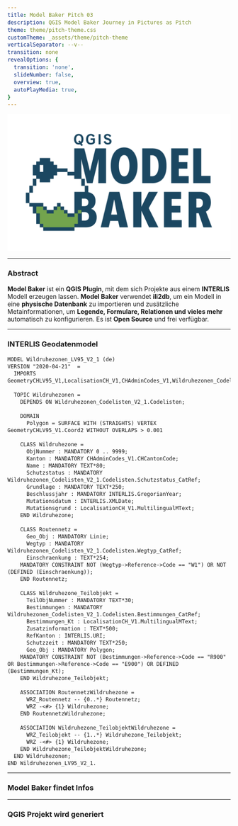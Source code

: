 ```yaml
---
title: Model Baker Pitch 03
description: QGIS Model Baker Journey in Pictures as Pitch
theme: theme/pitch-theme.css
customTheme: _assets/theme/pitch-theme
verticalSeparator: --v--
transition: none
revealOptions: {
  transition: 'none',
  slideNumber: false,
  overview: true,
  autoPlayMedia: true,
}
---
```


![Logo](./assets/modelbaker_logo.png)

---

### Abstract

**Model Baker** ist ein **QGIS Plugin**, mit dem sich Projekte aus einem **INTERLIS** Modell erzeugen lassen. **Model Baker** verwendet **ili2db**, um ein Modell in eine **physische Datenbank** zu importieren und zusätzliche Metainformationen, um **Legende, Formulare, Relationen und vieles mehr** automatisch zu konfigurieren. Es ist **Open Source** und frei verfügbar.

---

### INTERLIS Geodatenmodel

<!-- INTERLIS Geodatenmodelle lokal oder auf dem Repository. -->

```
MODEL Wildruhezonen_LV95_V2_1 (de)
VERSION "2020-04-21"  =
  IMPORTS GeometryCHLV95_V1,LocalisationCH_V1,CHAdminCodes_V1,Wildruhezonen_Codelisten_V2_1;

  TOPIC Wildruhezonen =
    DEPENDS ON Wildruhezonen_Codelisten_V2_1.Codelisten;

    DOMAIN
      Polygon = SURFACE WITH (STRAIGHTS) VERTEX GeometryCHLV95_V1.Coord2 WITHOUT OVERLAPS > 0.001

    CLASS Wildruhezone =
      ObjNummer : MANDATORY 0 .. 9999;
      Kanton : MANDATORY CHAdminCodes_V1.CHCantonCode;
      Name : MANDATORY TEXT*80;
      Schutzstatus : MANDATORY Wildruhezonen_Codelisten_V2_1.Codelisten.Schutzstatus_CatRef;
      Grundlage : MANDATORY TEXT*250;
      Beschlussjahr : MANDATORY INTERLIS.GregorianYear;
      Mutationsdatum : INTERLIS.XMLDate;
      Mutationsgrund : LocalisationCH_V1.MultilingualMText;
    END Wildruhezone;

    CLASS Routennetz =
      Geo_Obj : MANDATORY Linie;
      Wegtyp : MANDATORY Wildruhezonen_Codelisten_V2_1.Codelisten.Wegtyp_CatRef;
      Einschraenkung : TEXT*254;
    MANDATORY CONSTRAINT NOT (Wegtyp->Reference->Code == "W1") OR NOT (DEFINED (Einschraenkung));
    END Routennetz;

    CLASS Wildruhezone_Teilobjekt =
      TeilObjNummer : MANDATORY TEXT*30;
      Bestimmungen : MANDATORY Wildruhezonen_Codelisten_V2_1.Codelisten.Bestimmungen_CatRef;
      Bestimmungen_Kt : LocalisationCH_V1.MultilingualMText;
      Zusatzinformation : TEXT*500;
      RefKanton : INTERLIS.URI;
      Schutzzeit : MANDATORY TEXT*250;
      Geo_Obj : MANDATORY Polygon;
    MANDATORY CONSTRAINT NOT (Bestimmungen->Reference->Code == "R900" OR Bestimmungen->Reference->Code == "E900") OR DEFINED (Bestimmungen_Kt);
    END Wildruhezone_Teilobjekt;

    ASSOCIATION RoutennetzWildruhezone =
      WRZ_Routennetz -- {0..*} Routennetz;
      WRZ -<#> {1} Wildruhezone;
    END RoutennetzWildruhezone;

    ASSOCIATION Wildruhezone_TeilobjektWildruhezone =
      WRZ_Teilobjekt -- {1..*} Wildruhezone_Teilobjekt;
      WRZ -<#> {1} Wildruhezone;
    END Wildruhezone_TeilobjektWildruhezone;
  END Wildruhezonen;
END Wildruhezonen_LV95_V2_1.
```

---

### Model Baker findet Infos
<!-- .slide: data-background="./assets/modelbaker_wizard.png"-->

<!-- Model Baker findet die relevanten Informationen und erstellt mithilfe von ili2db die Datenbank.-->

---

### QGIS Projekt wird generiert

<!-- Datenbank und INTERLIS Metadaten werden analysiert, um ein QGIS Projekt mit Legende, Formularen, Relationen etc. automatisch zu generieren.-->

<!-- .slide: data-background="./assets/modelbaker_projekt.png"-->


